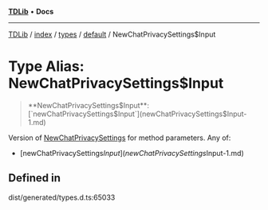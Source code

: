 [**TDLib**](../../../../../../README.md) • **Docs**

***

[TDLib](../../../../../../modules.md) / [index](../../../../../README.md) / [types](../../../README.md) / [default](../README.md) / NewChatPrivacySettings$Input

# Type Alias: NewChatPrivacySettings$Input

> **NewChatPrivacySettings$Input**: [`newChatPrivacySettings$Input`](newChatPrivacySettings$Input-1.md)

Version of [NewChatPrivacySettings](NewChatPrivacySettings.md) for method parameters.
Any of:
- [newChatPrivacySettings$Input](newChatPrivacySettings$Input-1.md)

## Defined in

dist/generated/types.d.ts:65033
